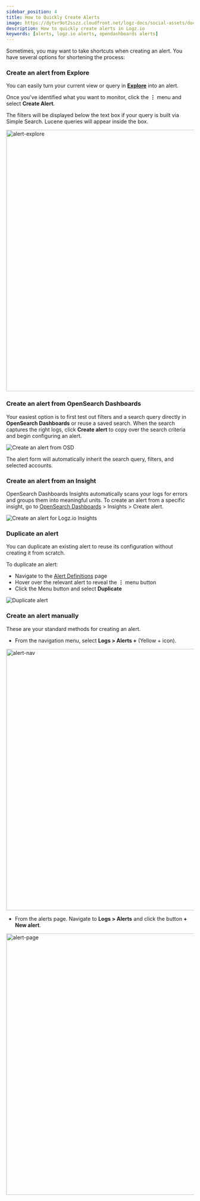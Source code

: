 ```yaml
---
sidebar_position: 4
title: How to Quickly Create Alerts
image: https://dytvr9ot2sszz.cloudfront.net/logz-docs/social-assets/docs-social.jpg
description: How to quickly create alerts in Logz.io
keywords: [alerts, logz.io alerts, opendashboards alerts]
---
```



Sometimes, you may want to take shortcuts when creating an alert. You have several options for shortening the process:

### Create an alert from Explore

You can easily turn your current view or query in [**Explore**](https://app.logz.io/#/dashboard/explore) into an alert. 

Once you've identified what you want to monitor, click the **⋮** menu and select **Create Alert**. 

The filters will be displayed below the text box if your query is built via Simple Search. Lucene queries will appear inside the box.

<img src="https://dytvr9ot2sszz.cloudfront.net/logz-docs/alerts/simple-lucene-alert.png" alt="alert-explore" width="700"/>


### Create an alert from OpenSearch Dashboards

Your easiest option is to first test out filters and a search query directly in **OpenSearch Dashboards** or reuse a saved search. When the search captures the right logs, click **Create alert** to copy over the search criteria and begin configuring an alert.

![Create an alert from OSD](https://dytvr9ot2sszz.cloudfront.net/logz-docs/alerts/create-alert-discover-sep3.png)

  The alert form will automatically inherit the search query, filters, and selected accounts.


### Create an alert from an Insight


OpenSearch Dashboards Insights automatically scans your logs for errors and groups them into meaningful units. To create an alert from a specific insight, go to [OpenSearch Dashboards](https://app.logz.io/#/dashboard/osd/discover/) > Insights > Create alert.

![Create an alert for Logz.io Insights](https://dytvr9ot2sszz.cloudfront.net/logz-docs/alerts/osd-insights-sep3.png)

### Duplicate an alert

You can duplicate an existing alert to reuse its configuration without creating it from scratch.

To duplicate an alert:

* Navigate to the [Alert Definitions](https://app.logz.io/#/dashboard/triggers/alert-definitions) page
* Hover over the relevant alert to reveal the **⋮** menu button
* Click the Menu button and select **Duplicate**

![Duplicate alert](https://dytvr9ot2sszz.cloudfront.net/logz-docs/alerts/alert-duplicate-sep4.png)


### Create an alert manually

These are your standard methods for creating an alert.

* From the navigation menu, select **Logs > Alerts +** (Yellow + icon).

<img src="https://dytvr9ot2sszz.cloudfront.net/logz-docs/alerts/alerts-from-nav.png" alt="alert-nav" width="700"/>


* From the alerts page. Navigate to **Logs > Alerts** and click the button **+ New alert**.

<img src="https://dytvr9ot2sszz.cloudfront.net/logz-docs/alerts/alerts-from-page.png" alt="alert-page" width="700"/>


